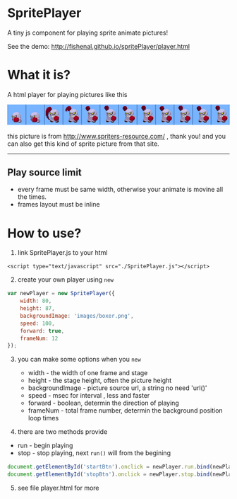 # SpritePlayer
A tiny js component for playing sprite animate pictures!

See the demo: http://fishenal.github.io/spritePlayer/player.html

# What it is?

A html player for playing pictures like this

![image](./images/boxer.png)

this picture is from http://www.spriters-resource.com/ , thank you! 
and you can also get this kind of sprite picture from that site.

---

## Play source limit
- every frame must be same width, otherwise your animate is movine all the times.
- frames layout must be inline

# How to use?
1. link SpritePlayer.js to your html
```
<script type="text/javascript" src="./SpritePlayer.js"></script>
```
2. create your own player using ```new```
``` js
var newPlayer = new SpritePlayer({
    width: 80,
    height: 87,
    backgroundImage: 'images/boxer.png',
    speed: 100,
    forward: true,
    frameNum: 12
});
```
3. you can make some options when you ```new```
    - width   - the width of one frame and stage
    - height  - the stage height, often the picture height
    - backgroundImage - picture source url, a string no need 'url()'
    - speed  - msec for interval , less and faster
    - forward - boolean, determin the direction of playing
    - frameNum - total frame number, determin the background position loop times

4. there are two methods provide
  - run - begin playing
  - stop - stop playing, next ```run()``` will from the begining

 ```js
 document.getElementById('startBtn').onclick = newPlayer.run.bind(newPlayer);
 document.getElementById('stopBtn').onclick = newPlayer.stop.bind(newPlayer);
 ```

5. see file player.html for more




